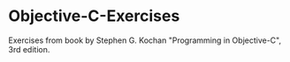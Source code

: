 # Objective-C-Exercises
Exercises from book by Stephen G. Kochan "Programming in Objective-C", 3rd edition.
